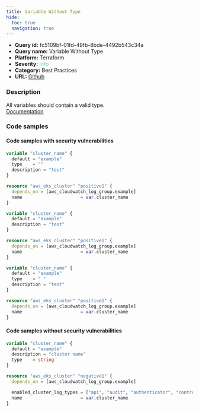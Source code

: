 ```yaml
---
title: Variable Without Type
hide:
  toc: true
  navigation: true
---
```


<style>
  .highlight .hll {
    background-color: #ff171742;
  }
  .md-content {
    max-width: 1100px;
    margin: 0 auto;
  }
</style>

-   **Query id:** fc5109bf-01fd-49fb-8bde-4492b543c34a
-   **Query name:** Variable Without Type
-   **Platform:** Terraform
-   **Severity:** <span style="color:#5bc0de">Info</span>
-   **Category:** Best Practices
-   **URL:** [Github](https://github.com/Checkmarx/kics/tree/master/assets/queries/terraform/general/variable_without_type)

### Description
All variables should contain a valid type.<br>
[Documentation](https://www.terraform.io/docs/language/values/variables.html#input-variable-documentation)

### Code samples
#### Code samples with security vulnerabilities
```tf title="Positive test num. 1 - tf file" hl_lines="3"
variable "cluster_name" {
  default = "example"
  type    = ""
  description = "test"
}

resource "aws_eks_cluster" "positive1" {
  depends_on = [aws_cloudwatch_log_group.example]
  name                      = var.cluster_name
}

```
```tf title="Positive test num. 2 - tf file" hl_lines="1"
variable "cluster_name" {
  default = "example"
  description = "test"
}

resource "aws_eks_cluster" "positive1" {
  depends_on = [aws_cloudwatch_log_group.example]
  name                      = var.cluster_name
}

```
```tf title="Positive test num. 3 - tf file" hl_lines="3"
variable "cluster_name" {
  default = "example"
  type    = " "
  description = "test"
}

resource "aws_eks_cluster" "positive1" {
  depends_on = [aws_cloudwatch_log_group.example]
  name                      = var.cluster_name
}

```


#### Code samples without security vulnerabilities
```tf title="Negative test num. 1 - tf file"
variable "cluster_name" {
  default = "example"
  description = "cluster name"
  type    = string
}

resource "aws_eks_cluster" "negative1" {
  depends_on = [aws_cloudwatch_log_group.example]

  enabled_cluster_log_types = ["api", "audit", "authenticator", "controllerManager", "scheduler"]
  name                      = var.cluster_name
}

```
